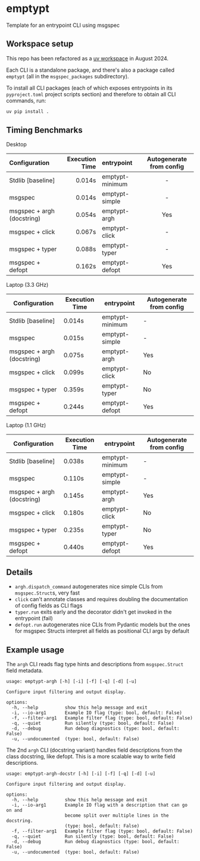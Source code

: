 # emptypt

Template for an entrypoint CLI using msgspec

## Workspace setup

This repo has been refactored as a [uv workspace][uvws] in August 2024.

Each CLI is a standalone package, and there's also a package called `emptypt` (all in the
`msgspec_packages` subdirectory).

To install all CLI packages (each of which exposes entrypoints in its `pyproject.toml`
project scripts section) and therefore to obtain all CLI commands, run:

```sh
uv pip install .
```

[uvws]: https://docs.astral.sh/uv/concepts/workspaces/

## Timing Benchmarks

Desktop

| Configuration              |   Execution Time | entrypoint      |  Autogenerate from config  |
|:---------------------------|-----------------:|:----------------|:--------------------------:|
| Stdlib [baseline]          |           0.014s | emptypt-minimum |             -              |
| msgspec                    |           0.014s | emptypt-simple  |             -              |
| msgspec + argh (docstring) |           0.054s | emptypt-argh    |            Yes             |
| msgspec + click            |           0.067s | emptypt-click   |             -              |
| msgspec + typer            |           0.088s | emptypt-typer   |             -              |
| msgspec + defopt           |           0.162s | emptypt-defopt  |            Yes             |

Laptop (3.3 GHz)

| Configuration               | Execution Time | entrypoint       | Autogenerate from config  |
|-----------------------------|----------------|------------------|---------------------------|
| Stdlib [baseline]           | 0.014s         | emptypt-minimum  | -                         |
| msgspec                     | 0.015s         | emptypt-simple   | -                         |
| msgspec + argh (docstring)  | 0.075s         | emptypt-argh     | Yes                       |
| msgspec + click             | 0.099s         | emptypt-click    | No                        |
| msgspec + typer             | 0.359s         | emptypt-typer    | No                        |
| msgspec + defopt            | 0.244s         | emptypt-defopt   | Yes                       |

Laptop (1.1 GHz)

| Configuration               | Execution Time | entrypoint       | Autogenerate from config  |
|-----------------------------|----------------|------------------|---------------------------|
| Stdlib [baseline]           | 0.038s         | emptypt-minimum  | -                         |
| msgspec                     | 0.110s         | emptypt-simple   | -                         |
| msgspec + argh (docstring)  | 0.145s         | emptypt-argh     | Yes                       |
| msgspec + click             | 0.180s         | emptypt-click    | No                        |
| msgspec + typer             | 0.235s         | emptypt-typer    | No                        |
| msgspec + defopt            | 0.440s         | emptypt-defopt   | Yes                       |

## Details

- `argh.dispatch_command` autogenerates nice simple CLIs from `msgspec.Struct`s, very fast
- `click` can't annotate classes and requires doubling the documentation of config fields as CLI flags
- `typer.run` exits early and the decorator didn't get invoked in the entrypoint (fail)
- `defopt.run` autogenerates nice CLIs from Pydantic models but the ones for msgspec Structs
  interpret all fields as positional CLI args by default

## Example usage

The `argh` CLI reads flag type hints and descriptions from `msgspec.Struct` field metadata.

```
usage: emptypt-argh [-h] [-i] [-f] [-q] [-d] [-u]

Configure input filtering and output display.

options:
  -h, --help          show this help message and exit
  -i, --io-arg1       Example IO flag (type: bool, default: False)
  -f, --filter-arg1   Example filter flag (type: bool, default: False)
  -q, --quiet         Run silently (type: bool, default: False)
  -d, --debug         Run debug diagnostics (type: bool, default: False)
  -u, --undocumented  (type: bool, default: False)
```

The 2nd `argh` CLI (docstring variant) handles field descriptions from the class docstring, like defopt.
This is a more scalable way to write field descriptions.

```
usage: emptypt-argh-docstr [-h] [-i] [-f] [-q] [-d] [-u]

Configure input filtering and output display.

options:
  -h, --help          show this help message and exit
  -i, --io-arg1       Example IO flag with a description that can go on and
                      become split over multiple lines in the docstring.
                      (type: bool, default: False)
  -f, --filter-arg1   Example filter flag (type: bool, default: False)
  -q, --quiet         Run silently (type: bool, default: False)
  -d, --debug         Run debug diagnostics (type: bool, default: False)
  -u, --undocumented  (type: bool, default: False)
```
